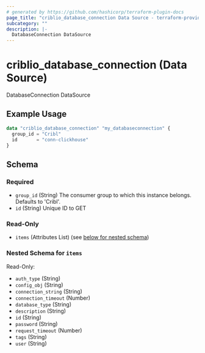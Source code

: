 ```yaml
---
# generated by https://github.com/hashicorp/terraform-plugin-docs
page_title: "criblio_database_connection Data Source - terraform-provider-criblio"
subcategory: ""
description: |-
  DatabaseConnection DataSource
---
```


# criblio_database_connection (Data Source)

DatabaseConnection DataSource

## Example Usage

```terraform
data "criblio_database_connection" "my_databaseconnection" {
  group_id = "Cribl"
  id       = "conn-clickhouse"
}
```

<!-- schema generated by tfplugindocs -->
## Schema

### Required

- `group_id` (String) The consumer group to which this instance belongs. Defaults to 'Cribl'.
- `id` (String) Unique ID to GET

### Read-Only

- `items` (Attributes List) (see [below for nested schema](#nestedatt--items))

<a id="nestedatt--items"></a>
### Nested Schema for `items`

Read-Only:

- `auth_type` (String)
- `config_obj` (String)
- `connection_string` (String)
- `connection_timeout` (Number)
- `database_type` (String)
- `description` (String)
- `id` (String)
- `password` (String)
- `request_timeout` (Number)
- `tags` (String)
- `user` (String)
